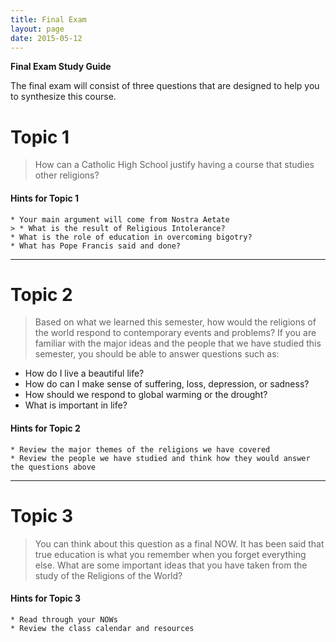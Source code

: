 ```yaml
---
title: Final Exam
layout: page
date: 2015-05-12
---
```


**Final Exam Study Guide**

The final exam will consist of three questions that are designed to help you to synthesize this course.

# Topic 1

> How can a Catholic High School justify having a course that studies other religions?

#### Hints for Topic 1
	* Your main argument will come from Nostra Aetate
	> * What is the result of Religious Intolerance?  
	* What is the role of education in overcoming bigotry?
	* What has Pope Francis said and done?

<hr>

# Topic 2


> Based on what we learned this semester, how would the religions of the world respond to contemporary events and problems?  If you are familiar with the major ideas and the people that we have studied this semester, you should be able to answer questions such as:  

* How do I live a beautiful life?
* How do can I make sense of suffering, loss, depression, or sadness?
* How should we respond to global warming or the drought?
* What is important in life?

#### Hints for Topic 2
	* Review the major themes of the religions we have covered
	* Review the people we have studied and think how they would answer the questions above
 
<hr>

# Topic 3

> You can think about this question as a final NOW.  It has been said that true education is what you remember when you forget everything else.  What are some important ideas that you have taken from the study of the Religions of the World?

#### Hints for Topic 3
	* Read through your NOWs
	* Review the class calendar and resources
